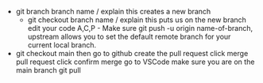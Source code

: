 - git branch branch name / explain this creates a new branch
  - git checkout branch name / explain this puts us on the new branch
edit your code
A,C,P - Make sure git push -u origin name-of-branch, upstream allows you to set the default remote branch for your current local branch.
- git checkout main
then go to github
create the pull request
click merge pull request
click confirm merge
go to VSCode make sure you are on the main branch
git pull
